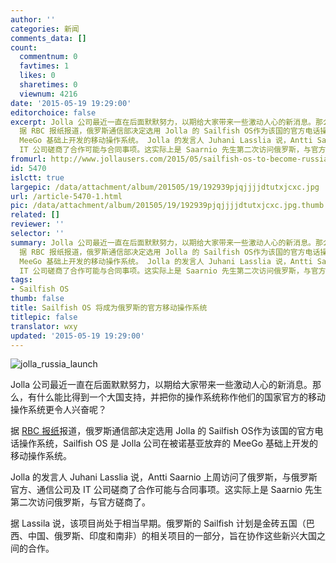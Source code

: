 ```yaml
---
author: ''
categories: 新闻
comments_data: []
count:
  commentnum: 0
  favtimes: 1
  likes: 0
  sharetimes: 0
  viewnum: 4216
date: '2015-05-19 19:29:00'
editorchoice: false
excerpt: Jolla 公司最近一直在后面默默努力，以期给大家带来一些激动人心的新消息。那么，有什么能比得到一个大国支持，并把你的操作系统称作他们的国家官方的移动操作系统更令人兴奋呢？
  据 RBC 报纸报道，俄罗斯通信部决定选用 Jolla 的 Sailfish OS作为该国的官方电话操作系统，Sailfish OS 是 Jolla 公司在被诺基亚放弃的
  MeeGo 基础上开发的移动操作系统。 Jolla 的发言人 Juhani Lasslia 说，Antti Saarnio 上周访问了俄罗斯，与俄罗斯官方、通信公司及
  IT 公司磋商了合作可能与合同事项。这实际上是 Saarnio 先生第二次访问俄罗斯，与官方
fromurl: http://www.jollausers.com/2015/05/sailfish-os-to-become-russias-official-operating-system-for-mobile/
id: 5470
islctt: true
largepic: /data/attachment/album/201505/19/192939pjqjjjjdtutxjcxc.jpg
url: /article-5470-1.html
pic: /data/attachment/album/201505/19/192939pjqjjjjdtutxjcxc.jpg.thumb.jpg
related: []
reviewer: ''
selector: ''
summary: Jolla 公司最近一直在后面默默努力，以期给大家带来一些激动人心的新消息。那么，有什么能比得到一个大国支持，并把你的操作系统称作他们的国家官方的移动操作系统更令人兴奋呢？
  据 RBC 报纸报道，俄罗斯通信部决定选用 Jolla 的 Sailfish OS作为该国的官方电话操作系统，Sailfish OS 是 Jolla 公司在被诺基亚放弃的
  MeeGo 基础上开发的移动操作系统。 Jolla 的发言人 Juhani Lasslia 说，Antti Saarnio 上周访问了俄罗斯，与俄罗斯官方、通信公司及
  IT 公司磋商了合作可能与合同事项。这实际上是 Saarnio 先生第二次访问俄罗斯，与官方
tags:
- Sailfish OS
thumb: false
title: Sailfish OS 将成为俄罗斯的官方移动操作系统
titlepic: false
translator: wxy
updated: '2015-05-19 19:29:00'
---
```


![jolla_russia_launch](/data/attachment/album/201505/19/192939pjqjjjjdtutxjcxc.jpg)


Jolla 公司最近一直在后面默默努力，以期给大家带来一些激动人心的新消息。那么，有什么能比得到一个大国支持，并把你的操作系统称作他们的国家官方的移动操作系统更令人兴奋呢？


据 [RBC 报纸](http://top.rbc.ru/technology_and_media/17/05/2015/55585f5b9a79471191c70fb3)报道，俄罗斯通信部决定选用 Jolla 的 Sailfish OS作为该国的官方电话操作系统，Sailfish OS 是 Jolla 公司在被诺基亚放弃的 MeeGo 基础上开发的移动操作系统。


Jolla 的发言人 Juhani Lasslia 说，Antti Saarnio 上周访问了俄罗斯，与俄罗斯官方、通信公司及 IT 公司磋商了合作可能与合同事项。这实际上是 Saarnio 先生第二次访问俄罗斯，与官方磋商了。


据 Lassila 说，该项目尚处于相当早期。俄罗斯的 Sailfish 计划是金砖五国（巴西、中国、俄罗斯、印度和南非）的相关项目的一部分，旨在协作这些新兴大国之间的合作。